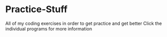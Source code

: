 # Practice-Stuff
All of my coding exercises in order to get practice and get better
Click the individual programs for more information
